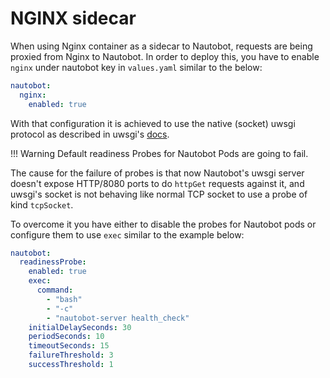 # NGINX sidecar

When using Nginx container as a sidecar to Nautobot, requests are being proxied from Nginx to Nautobot.
In order to deploy this, you have to enable `nginx` under nautobot key in `values.yaml` similar to the below:

```yaml
nautobot:
  nginx:
    enabled: true
```

With that configuration it is achieved to use the native (socket) uwsgi protocol as described in uwsgi's [docs](https://uwsgi-docs.readthedocs.io/en/latest/Protocol.html).

!!! Warning
    Default readiness Probes for Nautobot Pods are going to fail.

The cause for the failure of probes is that now Nautobot's uwsgi server doesn't expose HTTP/8080 ports to do `httpGet` requests against it, and uwsgi's socket is not behaving like normal TCP socket to use a probe of kind `tcpSocket`.

To overcome it you have either to disable the probes for Nautobot pods or configure them to use `exec` similar to the example below:

```yaml
nautobot:
  readinessProbe:
    enabled: true
    exec:
      command:
        - "bash"
        - "-c"
        - "nautobot-server health_check"
    initialDelaySeconds: 30
    periodSeconds: 10
    timeoutSeconds: 15
    failureThreshold: 3
    successThreshold: 1
```
